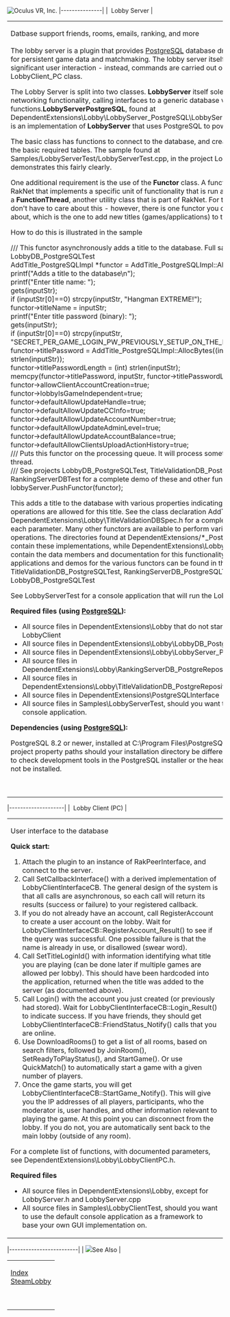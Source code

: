<span style="background-color: rgb(255, 255, 255);">![Oculus VR, Inc.](RakNet_Icon_Final-copy.jpg)</span>
|---------------|
|  Lobby Server |

<table>
<colgroup>
<col width="100%" />
</colgroup>
<tbody>
<tr class="odd">
<td align="left"><p><span class="RakNetBlueHeader">Datbase support friends, rooms, emails, ranking, and more</span><br /><br /> The lobby server is a plugin that provides <a href="http://www.postgresql.org/">PostgreSQL</a> database driven functionality for persistent game data and matchmaking. The lobby server itself does not require significant user interaction - instead, commands are carried out on via the LobbyClient_PC class.</p>
<p>The Lobby Server is split into two classes. <strong>LobbyServer</strong> itself solely provides networking functionality, calling interfaces to a generic database via virtual functions.<strong>LobbyServerPostgreSQL</strong>, found at DependentExtensions\Lobby\LobbyServer_PostgreSQL\LobbyServer_PostgreSQL.h is an implementation of <strong>LobbyServer</strong> that uses PostgreSQL to power the database.</p>
<p>The basic class has functions to connect to the database, and create and destroy the basic required tables. The sample found at Samples/LobbyServerTest/LobbyServerTest.cpp, in the project LobbyServer, demonstrates this fairly clearly.</p>
<p>One additional requirement is the use of the <strong>Functor</strong> class. A functor is a class in RakNet that implements a specific unit of functionality that is run asynchronously in a <strong>FunctionThread</strong>, another utility class that is part of RakNet. For the most part you don't have to care about this - however, there is one functor you do have to care about, which is the one to add new titles (games/applications) to the database.</p>
<p>How to do this is illustrated in the sample</p>
<p>/// This functor asynchronously adds a title to the database. Full sample in LobbyDB_PostgreSQLTest<br /> AddTitle_PostgreSQLImpl *functor = AddTitle_PostgreSQLImpl::Alloc();<br /> printf(&quot;Adds a title to the database\n&quot;);<br /> printf(&quot;Enter title name: &quot;);<br /> gets(inputStr);<br /> if (inputStr[0]==0) strcpy(inputStr, &quot;Hangman EXTREME!&quot;);<br /> functor-&gt;titleName = inputStr;<br /> printf(&quot;Enter title password (binary): &quot;);<br /> gets(inputStr);<br /> if (inputStr[0]==0) strcpy(inputStr, &quot;SECRET_PER_GAME_LOGIN_PW_PREVIOUSLY_SETUP_ON_THE_DB&quot;);<br /> functor-&gt;titlePassword = AddTitle_PostgreSQLImpl::AllocBytes((int) strlen(inputStr));<br /> functor-&gt;titlePasswordLength = (int) strlen(inputStr);<br /> memcpy(functor-&gt;titlePassword, inputStr, functor-&gt;titlePasswordLength);<br /> functor-&gt;allowClientAccountCreation=true;<br /> functor-&gt;lobbyIsGameIndependent=true;<br /> functor-&gt;defaultAllowUpdateHandle=true;<br /> functor-&gt;defaultAllowUpdateCCInfo=true;<br /> functor-&gt;defaultAllowUpdateAccountNumber=true;<br /> functor-&gt;defaultAllowUpdateAdminLevel=true;<br /> functor-&gt;defaultAllowUpdateAccountBalance=true;<br /> functor-&gt;defaultAllowClientsUploadActionHistory=true;<br /> /// Puts this functor on the processing queue. It will process sometime later in a thread.<br /> /// See projects LobbyDB_PostgreSQLTest, TitleValidationDB_PostgreSQLTest, RankingServerDBTest for a complete demo of these and other functors<br /> lobbyServer.PushFunctor(functor);</p>
<p>This adds a title to the database with various properties indicating what types of operations are allowed for this title. See the class declaration AddTitle_Data in DependentExtensions\Lobby\TitleValidationDBSpec.h for a complete explanation of each parameter. Many other functors are available to perform various database operations. The directories found at DependentExtensions/*_PostgreRepository contain these implementations, while DependentExtensions\Lobby\*DBSpec.h contain the data members and documentation for this functionality. Test applications and demos for the various functors can be found in the projects TitleValidationDB_PostgreSQLTest, RankingServerDB_PostgreSQLTest, and LobbyDB_PostgreSQLTest</p>
<p>See LobbyServerTest for a console application that will run the LobbyServer.</p>
<p><strong>Required files (using <a href="http://www.postgresql.org/">PostgreSQL</a>):</strong></p>
<ul>
<li>All source files in DependentExtensions\Lobby that do not start with LobbyClient</li>
<li>All source files in DependentExtensions\Lobby\LobbyDB_PostgreRepository</li>
<li>All source files in DependentExtensions\Lobby\LobbyServer_PostgreSQL</li>
<li>All source files in DependentExtensions\Lobby\RankingServerDB_PostgreRepository</li>
<li>All source files in DependentExtensions\Lobby\TitleValidationDB_PostgreRepository</li>
<li>All source files in DependentExtensions\PostgreSQLInterface</li>
<li>All source files in Samples\LobbyServerTest, should you want to use the default console application.</li>
</ul>
<p><strong>Dependencies (using <a href="http://www.postgresql.org/">PostgreSQL</a>):</strong></p>
<p>PostgreSQL 8.2 or newer, installed at C:\Program Files\PostgreSQL\8.2. Change the project property paths should your installation directory be different. Do not forget to check development tools in the PostgreSQL installer or the headers and libs will not be installed.</p>
<p> </p></td>
</tr>
</tbody>
</table>

|--------------------|
|  Lobby Client (PC) |

<table>
<colgroup>
<col width="100%" />
</colgroup>
<tbody>
<tr class="odd">
<td align="left"><p><span class="RakNetBlueHeader">User interface to the database</span><br /></p>
<p><strong>Quick start:</strong></p>
<ol>
<li>Attach the plugin to an instance of RakPeerInterface, and connect to the server.</li>
<li>Call SetCallbackInterface() with a derived implementation of LobbyClientInterfaceCB. The general design of the system is that all calls are asynchronous, so each call will return its results (success or failure) to your registered callback.</li>
<li>If you do not already have an account, call RegisterAccount to create a user account on the lobby. Wait for LobbyClientInterfaceCB::RegisterAccount_Result() to see if the query was successful. One possible failure is that the name is already in use, or disallowed (swear word).</li>
<li>Call SetTitleLoginId() with information identifying what title you are playing (can be done later if multiple games are allowed per lobby). This should have been hardcoded into the application, returned when the title was added to the server (as documented above).</li>
<li>Call Login() with the account you just created (or previously had stored). Wait for LobbyClientInterfaceCB::Login_Result() to indicate success. If you have friends, they should get LobbyClientInterfaceCB::FriendStatus_Notify() calls that you are online.</li>
<li>Use DownloadRooms() to get a list of all rooms, based on search filters, followed by JoinRoom(), SetReadyToPlayStatus(), and StartGame(). Or use QuickMatch() to automatically start a game with a given number of players.</li>
<li>Once the game starts, you will get LobbyClientInterfaceCB::StartGame_Notify(). This will give you the IP addresses of all players, participants, who the moderator is, user handles, and other information relevant to playing the game. At this point you can disconnect from the lobby. If you do not, you are automatically sent back to the main lobby (outside of any room).</li>
</ol>
<p>For a complete list of functions, with documented parameters, see DependentExtensions\Lobby\LobbyClientPC.h.</p>
<p><strong>Required files</strong></p>
<ul>
<li>All source files in DependentExtensions\Lobby, except for LobbyServer.h and LobbyServer.cpp</li>
<li>All source files in Samples\LobbyClientTest, should you want to use the default console application as a framework to base your own GUI implementation on.</li>
</ul></td>
</tr>
</tbody>
</table>

|-------------------------|
| ![](spacer.gif)See Also |

<table>
<colgroup>
<col width="100%" />
</colgroup>
<tbody>
<tr class="odd">
<td align="left"><p><a href="index.html">Index</a><br /> <a href="steamlobby.html">SteamLobby</a></p>
<p> </p></td>
</tr>
</tbody>
</table>
